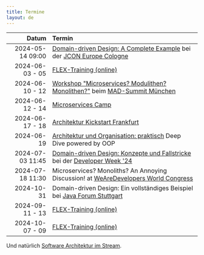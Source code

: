 ```yaml
---
title: Termine
layout: de
---
```


|            Datum | Termin                                                                                                                                                                                                     |
|-----------------:|:-----------------------------------------------------------------------------------------------------------------------------------------------------------------------------------------------------------|
| 2024-05-14 09:00 | [Domain-driven Design: A Complete Example](https://sched.co/1YwSJ) bei der [JCON Europe Cologne](https://2024.europe.jcon.one/)                                                                            |
|  2024-06-03 - 05 | [FLEX-Training (online)](https://www.socreatory.com/de/trainings/flex)                                                                                                                                     |
|  2024-06-10 - 12 | [Workshop "Microservices? Modulithen? Monolithen?"](https://mad-summit.de/fundamentals/microservices-modulithen-monolithen/)  beim [MAD-Summit München](https://mad-summit.de/)                            |
|  2024-06-12 - 14 | [Microservices Camp](https://jax.de/jax-microservices-camp/?go=ok)                                                                                                                                         |
|  2024-06-17 - 18 | [Architektur Kickstart Frankfurt](https://www.socreatory.com/de/trainings/arch-kickstart)                                                                                                                  |
|       2024-06-19 | [Architektur und Organisation: praktisch](https://virtual.oop-konferenz.de/programm/konferenzprogramm) Deep Dive powered by OOP                                                                            |
| 2024-07-03 11:45 | [Domain-driven Design: Konzepte und Fallstricke](https://www.developer-week.de/programm/#/talk/domain-driven-design-konzepte-und-fallstricke) bei der [Developer Week '24](https://www.developer-week.de/) |
| 2024-07-18 11:30 | Microservices? Monoliths? An Annoying Discussion! at [WeAreDevelopers World Congress](https://www.wearedevelopers.com/world-congress/program)                                                              |
|       2024-10-31 | Domain-driven Design: Ein vollständiges Beispiel bei [Java Forum Stuttgart](https://www.java-forum-stuttgart.de/vortraege/2024/)                                                                           |
|  2024-09-11 - 13 | [FLEX-Training (online)](https://www.socreatory.com/de/trainings/flex)                                                                                                                                     |
|  2024-10-07 - 09 | [FLEX-Training (online)](https://www.socreatory.com/de/trainings/flex)                                                                                                                                     |

Und natürlich [Software Architektur im
Stream](https://software-architektur.tv/).
